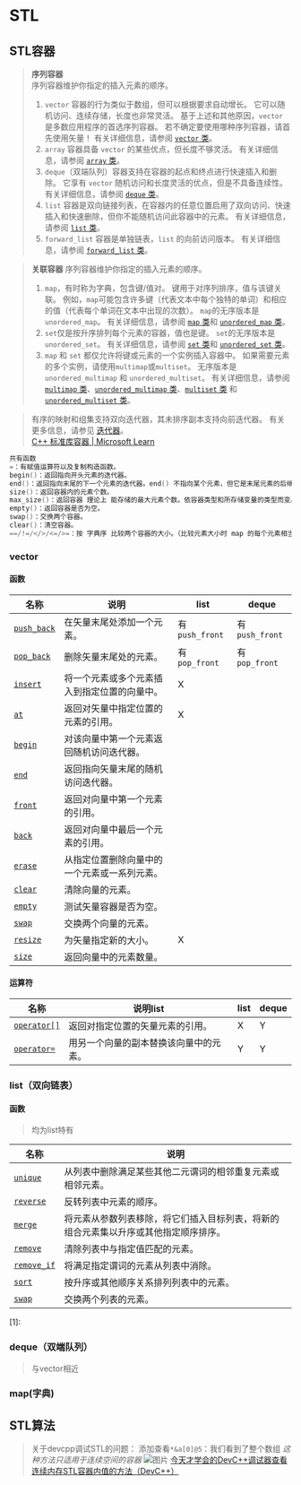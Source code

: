 # STL

## STL容器

>**序列容器**  
>序列容器维护你指定的插入元素的顺序。  
>
>1. `vector` 容器的行为类似于数组，但可以根据要求自动增长。 它可以随机访问、连续存储，长度也非常灵活。 基于上述和其他原因，`vector` 是多数应用程序的首选序列容器。 若不确定要使用哪种序列容器，请首先使用矢量！ 有关详细信息，请参阅 [`vector` 类](https://learn.microsoft.com/zh-cn/cpp/standard-library/vector-class?view=msvc-170)。  
>2. `array` 容器具备 `vector` 的某些优点，但长度不够灵活。 有关详细信息，请参阅 [`array` 类](https://learn.microsoft.com/zh-cn/cpp/standard-library/array-class-stl?view=msvc-170)。  
>3. `deque`（双端队列）容器支持在容器的起点和终点进行快速插入和删除。 它享有 `vector` 随机访问和长度灵活的优点，但是不具备连续性。 有关详细信息，请参阅 [`deque` 类](https://learn.microsoft.com/zh-cn/cpp/standard-library/deque-class?view=msvc-170)。  
>4. `list` 容器是双向链接列表，在容器内的任意位置启用了双向访问、快速插入和快速删除，但你不能随机访问此容器中的元素。 有关详细信息，请参阅 [`list` 类](https://learn.microsoft.com/zh-cn/cpp/standard-library/list-class?view=msvc-170)。  
>5. `forward_list` 容器是单独链表，`list` 的向前访问版本。 有关详细信息，请参阅 [`forward_list` 类](https://learn.microsoft.com/zh-cn/cpp/standard-library/forward-list-class?view=msvc-170)。

>**关联容器**  序列容器维护你指定的插入元素的顺序。  
>
>1. `map`，有时称为字典，包含键/值对。 键用于对序列排序，值与该键关联。 例如，`map`可能包含许多键（代表文本中每个独特的单词）和相应的值（代表每个单词在文本中出现的次数）。 `map`的无序版本是 `unordered_map`。 有关详细信息，请参阅 [`map` 类](https://learn.microsoft.com/zh-cn/cpp/standard-library/map-class?view=msvc-170)和 [`unordered_map` 类](https://learn.microsoft.com/zh-cn/cpp/standard-library/unordered-map-class?view=msvc-170)。  
>2. `set`仅是按升序排列每个元素的容器，值也是键。 `set`的无序版本是 `unordered_set`。 有关详细信息，请参阅 [`set` 类](https://learn.microsoft.com/zh-cn/cpp/standard-library/set-class?view=msvc-170)和 [`unordered_set` 类](https://learn.microsoft.com/zh-cn/cpp/standard-library/unordered-set-class?view=msvc-170)。   
>3. `map` 和 `set` 都仅允许将键或元素的一个实例插入容器中。 如果需要元素的多个实例，请使用`multimap`或`multiset`。 无序版本是 `unordered_multimap` 和 `unordered_multiset`。 有关详细信息，请参阅 [`multimap` 类](https://learn.microsoft.com/zh-cn/cpp/standard-library/multimap-class?view=msvc-170)、[`unordered_multimap` 类](https://learn.microsoft.com/zh-cn/cpp/standard-library/unordered-multimap-class?view=msvc-170)、[`multiset` 类](https://learn.microsoft.com/zh-cn/cpp/standard-library/multiset-class?view=msvc-170) 和 [`unordered_multiset` 类](https://learn.microsoft.com/zh-cn/cpp/standard-library/unordered-multiset-class?view=msvc-170)。

> 有序的映射和组集支持双向迭代器，其未排序副本支持向前迭代器。 有关更多信息，请参见 [迭代器](https://learn.microsoft.com/zh-cn/cpp/standard-library/iterators?view=msvc-170)。   
> [C++ 标准库容器 | Microsoft Learn](https://learn.microsoft.com/zh-cn/cpp/standard-library/stl-containers?view=msvc-170)

```cpp
共有函数
=：有赋值运算符以及复制构造函数。
begin()：返回指向开头元素的迭代器。
end()：返回指向末尾的下一个元素的迭代器。end() 不指向某个元素，但它是末尾元素的后继。
size()：返回容器内的元素个数。
max_size()：返回容器 理论上 能存储的最大元素个数。依容器类型和所存储变量的类型而变。
empty()：返回容器是否为空。
swap()：交换两个容器。
clear()：清空容器。
==/!=/</>/<=/>=：按 字典序 比较两个容器的大小。（比较元素大小时 map 的每个元素相当于 set<pair<key, value> >，无序容器不支持 </>/<=/>=。）
```

### vector

#### 函数

| 名称                                                         | 说明                                         | list           | deque          |
| ------------------------------------------------------------ | -------------------------------------------- | -------------- | -------------- |
| [`push_back`](https://learn.microsoft.com/zh-cn/cpp/standard-library/vector-class?view=msvc-170#push_back) | 在矢量末尾处添加一个元素。                   | 有`push_front` | 有`push_front` |
| [`pop_back`](https://learn.microsoft.com/zh-cn/cpp/standard-library/vector-class?view=msvc-170#pop_back) | 删除矢量末尾处的元素。                       | 有`pop_front`  | 有`pop_front`  |
| [`insert`](https://learn.microsoft.com/zh-cn/cpp/standard-library/vector-class?view=msvc-170#insert) | 将一个元素或多个元素插入到指定位置的向量中。 | X              |                |
| [`at`](https://learn.microsoft.com/zh-cn/cpp/standard-library/vector-class?view=msvc-170#at) | 返回对矢量中指定位置的元素的引用。           | X              |                |
| [`begin`](https://learn.microsoft.com/zh-cn/cpp/standard-library/vector-class?view=msvc-170#begin) | 对该向量中第一个元素返回随机访问迭代器。     |                |                |
| [`end`](https://learn.microsoft.com/zh-cn/cpp/standard-library/vector-class?view=msvc-170#end) | 返回指向矢量末尾的随机访问迭代器。           |                |                |
| [`front`](https://learn.microsoft.com/zh-cn/cpp/standard-library/vector-class?view=msvc-170#front) | 返回对向量中第一个元素的引用。               |                |                |
| [`back`](https://learn.microsoft.com/zh-cn/cpp/standard-library/vector-class?view=msvc-170#back) | 返回对向量中最后一个元素的引用。             |                |                |
| [`erase`](https://learn.microsoft.com/zh-cn/cpp/standard-library/vector-class?view=msvc-170#erase) | 从指定位置删除向量中的一个元素或一系列元素。 |                |                |
| [`clear`](https://learn.microsoft.com/zh-cn/cpp/standard-library/vector-class?view=msvc-170#clear) | 清除向量的元素。                             |                |                |
| [`empty`](https://learn.microsoft.com/zh-cn/cpp/standard-library/vector-class?view=msvc-170#empty) | 测试矢量容器是否为空。                       |                |                |
| [`swap`](https://learn.microsoft.com/zh-cn/cpp/standard-library/vector-class?view=msvc-170#swap) | 交换两个向量的元素。                         |                |                |
| [`resize`](https://learn.microsoft.com/zh-cn/cpp/standard-library/vector-class?view=msvc-170#resize) | 为矢量指定新的大小。                         | X              |                |
| [`size`](https://learn.microsoft.com/zh-cn/cpp/standard-library/vector-class?view=msvc-170#size) | 返回向量中的元素数量。                       |                |                |

#### 运算符

| 名称                                                         | 说明list                               | list | deque |
| ------------------------------------------------------------ | -------------------------------------- | ---- | ----- |
| [`operator[]`](https://learn.microsoft.com/zh-cn/cpp/standard-library/vector-class?view=msvc-170#op_at) | 返回对指定位置的矢量元素的引用。       | X    | Y     |
| [`operator=`](https://learn.microsoft.com/zh-cn/cpp/standard-library/vector-class?view=msvc-170#op_eq) | 用另一个向量的副本替换该向量中的元素。 | Y    | Y     |

### list（双向链表）

#### 函数

> 均为list特有

| 名称                                                         | 说明                                                         |
| ------------------------------------------------------------ | ------------------------------------------------------------ |
| [`unique`](https://learn.microsoft.com/zh-cn/cpp/standard-library/list-class?view=msvc-170#unique) | 从列表中删除满足某些其他二元谓词的相邻重复元素或相邻元素。   |
| [`reverse`](https://learn.microsoft.com/zh-cn/cpp/standard-library/list-class?view=msvc-170#reverse) | 反转列表中元素的顺序。                                       |
| [`merge`](https://learn.microsoft.com/zh-cn/cpp/standard-library/list-class?view=msvc-170#merge) | 将元素从参数列表移除，将它们插入目标列表，将新的组合元素集以升序或其他指定顺序排序。 |
| [`remove`](https://learn.microsoft.com/zh-cn/cpp/standard-library/list-class?view=msvc-170#remove) | 清除列表中与指定值匹配的元素。                               |
| [`remove_if`](https://learn.microsoft.com/zh-cn/cpp/standard-library/list-class?view=msvc-170#remove_if) | 将满足指定谓词的元素从列表中消除。                           |
| [`sort`](https://learn.microsoft.com/zh-cn/cpp/standard-library/list-class?view=msvc-170#sort) | 按升序或其他顺序关系排列列表中的元素。                       |
| [`swap`](https://learn.microsoft.com/zh-cn/cpp/standard-library/list-class?view=msvc-170#swap) | 交换两个列表的元素。                                         |

[1]: 

### deque（双端队列）

> 与vector相近

### map(字典)



## STL算法

> 关于devcpp调试STL的问题：
> 添加查看`*&a[0]@5`：我们看到了整个数组    *这种方法只适用于连续空间的容器*
> ![图片](https://github.com/hexwarrior6/mycpplearning/assets/79214709/78abd0d9-6249-4502-ac86-53ffb306f34f)
> [今天才学会的DevC++调试器查看连续内存STL容器内值的方法（DevC++）](https://www.cnblogs.com/flashhu/p/15727005.html)
